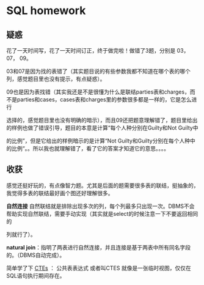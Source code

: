 # SQL homework

## 疑惑 

花了一天时间写，花了一天时间订正，终于做完啦！做错了3题，分别是 03， 07， 09。 

03和07是因为找的表错了（其实题目说的有些参数我都不知道在哪个表的哪个列，感觉题目里也没有提示，有点疑惑）。

09也是因为表找错（其实我还是不是很懂为什么是联结parties表和charges，而不是parties和cases，cases表和charges里的参数很多都是一样的，它是怎么进行

选择的，感觉题目里也没有明确的暗示），而且09还把题意理解错了，题目里给出的样例也做了错误引导，题目的本意是计算“每个人种分别在Guilty和Not Guilty中

的比例”，但是它给出的样例暗示的是计算“Not Guilty和Guilty分别在每个人种中的比例“。。所以我也就理解错了，看了它的答案才知道它的意思。。。。

## 收获

感觉还挺好玩的，有点像智力题。尤其是后面的题需要很多表的联结，挺抽象的，我觉得多表的联结最好画个图还好理解很多。

**自然连接** 自然联结就是排除出现多次的列，每个列最多只出现一次。DBMS不会帮助实现自然联结，需要手动实现（其实就是select的时候注意一下不要返回相同的

列就行了）。

**natural join**：指明了两表进行自然连接，并且连接是基于两表中所有同名字段的。（DBMS自动完成）。

简单学了下 [CTEs](https://sqlite.org/lang_with.html) ： 公共表表达式 或者叫CTES 就像是一张临时视图，仅仅在SQL语句执行期间存在。